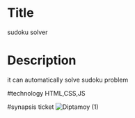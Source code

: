 # Title 
sudoku solver

# Description
it can automatically solve sudoku problem

#technology 
HTML,CSS,JS

#synapsis ticket
![Diptamoy (1)](https://user-images.githubusercontent.com/91617575/214023410-5e0be577-e18f-48c9-94f5-d0cb2b878458.png)




